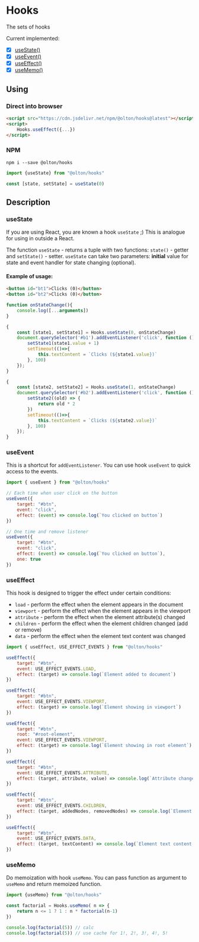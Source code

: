 # Hooks
The sets of hooks

Current implemented:

+ [x] [useState()](#usestate)
+ [x] [useEvent()](#useevent)
+ [x] [useEffect()](#useffect)
+ [x] [useMemo()](#usememo)

## Using

### Direct into browser
```html
<script src="https://cdn.jsdelivr.net/npm/@olton/hooks@latest"></script>
<script>
    Hooks.useEffect({...})
</script>
```

### NPM
```shell
npm i --save @olton/hooks
```
```javascript
import {useState} from "@olton/hooks"

const [state, setState] = useState(0)
```

## Description

### useState
If you are using React, you are known a hook `useState` ;) This is analogue for using in outside a React.

The function `useState` - returns a tuple with two functions: `state()` - getter and `setState()` - setter.
`useState` can take two parameters: **initial** value for state and event handler for state changing (optional).

#### Example of usage:
```html
<button id="bt1">Clicks (0)</button>
<button id="bt2">Clicks (0)</button>
```

```javascript
function onStateChange(){
    console.log([...arguments])
}

{
    const [state1, setState1] = Hooks.useState(0, onStateChange)
    document.querySelector('#b1').addEventListener('click', function () {
        setState1(state1.value + 1)
        setTimeout(()=>{
            this.textContent = `Clicks (${state1.value})`
        }, 100)
    });
}

{
    const [state2, setState2] = Hooks.useState(1, onStateChange)
    document.querySelector('#b2').addEventListener('click', function () {
        setState2((old) => {
            return old * 2
        })
        setTimeout(()=>{
            this.textContent = `Clicks (${state2.value})`
        }, 100)
    });
}
```

### useEvent
This is a shortcut for `addEventListener`. You can use hook `useEvent` to quick access to the events.
```javascript
import { useEvent } from "@olton/hooks"

// Each time when user click on the button
useEvent({
    target: "#btn",
    event: "click",
    effect: (event) => console.log(`You clicked on button`)
})

// One time and remove listener
useEvent({
    target: "#btn",
    event: "click",
    effect: (event) => console.log(`You clicked on button`),
    one: true
})
```

### useEffect
This hook is designed to trigger the effect under certain conditions:
- `load` - perform the effect when the element appears in the document
- `viewport` - perform the effect when the element appears in the viewport
- `attribute` - perform the effect when the element attribute(s) changed
- `children` - perform the effect when the element children changed (add or remove)
- `data` - perform the effect when the element text content was changed

```javascript
import { useEffect, USE_EFFECT_EVENTS } from "@olton/hooks"

useEffect({
    target: "#btn",
    event: USE_EFFECT_EVENTS.LOAD,
    effect: (target) => console.log(`Element added to document`)
})

useEffect({
    target: "#btn",
    event: USE_EFFECT_EVENTS.VIEWPORT,
    effect: (target) => console.log(`Element showing in viewport`)
})

useEffect({
    target: "#btn",
    root: "#root-element",
    event: USE_EFFECT_EVENTS.VIEWPORT,
    effect: (target) => console.log(`Element showing in root element`)
})

useEffect({
    target: "#btn",
    event: USE_EFFECT_EVENTS.ATTRIBUTE,
    effect: (target, attribute, value) => console.log(`Attribute changed in Element`)
})

useEffect({
    target: "#btn",
    event: USE_EFFECT_EVENTS.CHILDREN,
    effect: (target, addedNodes, removedNodes) => console.log(`Element children changed`)
})

useEffect({
    target: "#btn",
    event: USE_EFFECT_EVENTS.DATA,
    effect: (target, textContent) => console.log(`Element text content was changed`)
})
```

### useMemo
Do memoization with hook `useMemo`. You can pass function as argument to `useMemo` and return memoized function.
```javascript
import {useMemo} from "@olton/hooks"

const factorial = Hooks.useMemo( n => {
    return n <= 1 ? 1 : n * factorial(n-1)
})

console.log(factorial(5)) // calc
console.log(factorial(5)) // use cache for 1!, 2!, 3!, 4!, 5!

```